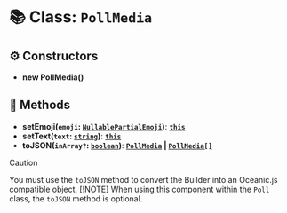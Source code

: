 # 📚 Class: `PollMedia`

## ⚙️ Constructors

- **new PollMedia()**

## 🔧 Methods

- **setEmoji(`emoji`: [`NullablePartialEmoji`][NullablePartialEmojiURL])**: **[`this`][ThisURL]**
- **setText(`text`: [`string`][StringURL])**: **[`this`][ThisURL]**
- **toJSON(`inArray?`: [`boolean`][BooleanURL])**: **[`PollMedia`][PollMediaURL] | [`PollMedia[]`][PollMediaURL]**

> [!CAUTION]
> You must use the `toJSON` method to convert the Builder into an Oceanic.js compatible object.
> [!NOTE]
> When using this component within the `Poll` class, the `toJSON` method is optional.

[BooleanURL]: https://developer.mozilla.org/en-US/docs/Web/JavaScript/Reference/Global_Objects/Boolean
[NullablePartialEmojiURL]: https://docs.oceanic.ws/dev/interfaces/Types_Guilds.NullablePartialEmoji.html
[PollMediaURL]: https://docs.oceanic.ws/dev/interfaces/Types_Channels.PollMedia.html
[StringURL]: https://developer.mozilla.org/en-US/docs/Web/JavaScript/Reference/Global_Objects/String
[ThisURL]: https://developer.mozilla.org/en-US/docs/Web/JavaScript/Reference/Operators/this
